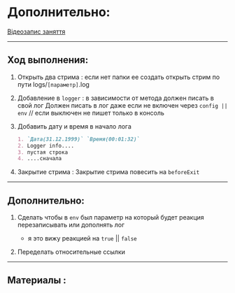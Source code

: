 # Дополнительно:

[Відеозапис заняття](https://www.youtube.com/watch?v=N0vdWVmquWU&t=3s&ab_channel=UNIT1)

---

## Ход выполнения:

1. Открыть два стрима :
    если нет папки ее создать
    открыть стрим по пути logs/`[параметр]`.log


2. Добавление в `logger` :
    в зависимости от метода должен писать в свой лог
    Должен писать в лог даже если не включен через `config || env` // если выключен не пишет только в консоль

3. Добавить дату и время в начало лога
    ```markdown
    1. `Дата(31.12.1999)` `Время(00:01:32)`
    2. Logger info....
    3. пустая строка
    4. ....сначала
    ```

4. Закрытие стрима :
    Закрытие стрима повесить на `beforeExit`

---
## Дополнительно:

1. Сделать чтобы в `env` был параметр на который будет реакция перезаписывать или дополнять лог
    * я это вижу реакцией на `true` || `false`

2. Переделать относительные ссылки
---
## Материалы :
